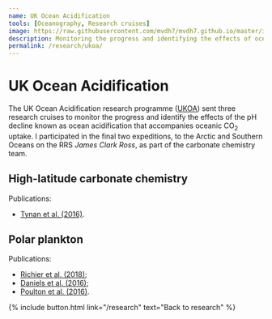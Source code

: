 ```yaml
---
name: UK Ocean Acidification
tools: [Oceanography, Research cruises]
image: https://raw.githubusercontent.com/mvdh7/mvdh7.github.io/master/images/ukoa/jr274sgeorgia.jpg
description: Monitoring the progress and identifying the effects of ocean acidification in sensitive polar regions.
permalink: /research/ukoa/
---
```


# **UK Ocean Acidification**

The UK Ocean Acidification research programme ([UKOA](https://www.oceanacidification.org.uk)) sent three research cruises to monitor the progress and identify the effects of the pH decline known as ocean acidification that accompanies oceanic CO<sub>2</sub> uptake. I participated in the final two expeditions, to the Arctic and Southern Oceans on the RRS *James Clark Ross*, as part of the carbonate chemistry team.

## High-latitude carbonate chemistry

Publications:

  * [Tynan et al. (2016)](https://doi.org/10.1016/j.dsr2.2016.01.001).

## Polar plankton

Publications:

  * [Richier et al. (2018)](https://doi.org/10.1111/gcb.14324);
  * [Daniels et al. (2016)](https://doi.org/10.3354/meps11820);
  * [Poulton et al. (2016)](https://doi.org/10.1016/j.dsr2.2016.01.002).

<p class="text-center">{% include button.html link="/research" text="Back to research" %}</p>
